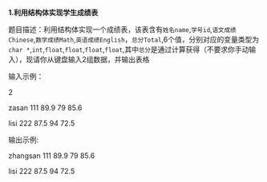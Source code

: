 **1.利用结构体实现学生成绩表**

题目描述：利用结构体实现一个成绩表，该表含有`姓名name`,`学号id`,`语文成绩Chinese`,`数学成绩Math`,`英语成绩English`，`总分Total`,6个值，分别对应的变量类型为`char *`,`int`,`float`,`float`,`float`,`float`,其中`总分`是通过计算获得（不要求你手动输入），现请你从键盘输入2组数据，并输出表格

输入示例：

2

zasan  111  89.9  79  85.6

lisi  222  87.5  94  72.5

输出示例:

zhangsan 111 89.9 79 85.6 

lisi 222 87.5 94 72.5
